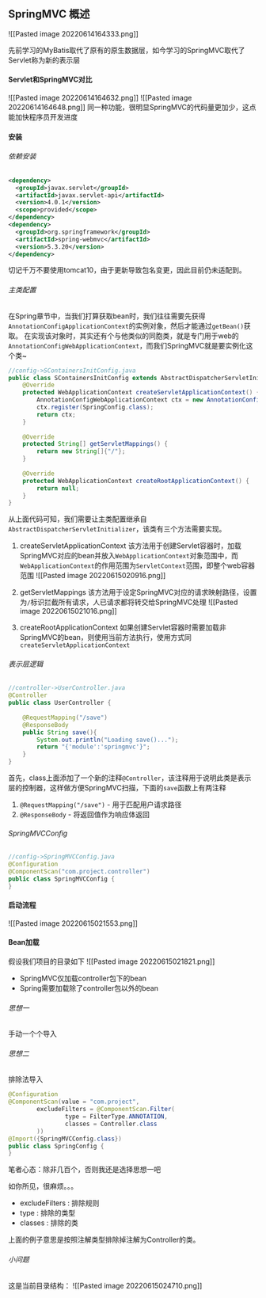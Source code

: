 ## SpringMVC 概述
![[Pasted image 20220614164333.png]]

先前学习的MyBatis取代了原有的原生数据层，如今学习的SpringMVC取代了Servlet称为新的表示层

#### Servlet和SpringMVC对比
![[Pasted image 20220614164632.png]]
![[Pasted image 20220614164648.png]]
同一种功能，很明显SpringMVC的代码量更加少，这点能加快程序员开发进度

#### 安装
###### 依赖安装
```xml
<dependency>  
  <groupId>javax.servlet</groupId>  
  <artifactId>javax.servlet-api</artifactId>  
  <version>4.0.1</version>
  <scope>provided</scope>  
</dependency>  
<dependency>  
  <groupId>org.springframework</groupId>  
  <artifactId>spring-webmvc</artifactId>  
  <version>5.3.20</version>  
</dependency>
```
切记千万不要使用tomcat10，由于更新导致包名变更，因此目前仍未适配到。 
###### 主类配置
在Spring章节中，当我们打算获取bean时，我们往往需要先获得`AnnotationConfigApplicationContext`的实例对象，然后才能通过`getBean()`获取。
在实现该对象时，其实还有个与他类似的同胞类，就是专门用于web的`AnnotationConfigWebApplicationContext`，而我们SpringMVC就是要实例化这个类~

```java
//config->SContainersInitConfig.java
public class SContainersInitConfig extends AbstractDispatcherServletInitializer {  
    @Override  
    protected WebApplicationContext createServletApplicationContext() {  
        AnnotationConfigWebApplicationContext ctx = new AnnotationConfigWebApplicationContext();  
        ctx.register(SpringConfig.class);  
        return ctx;  
    }  
  
    @Override  
    protected String[] getServletMappings() {  
        return new String[]{"/"};  
    }  
  
    @Override  
    protected WebApplicationContext createRootApplicationContext() {  
        return null;  
    }  
}
```

从上面代码可知，我们需要让主类配置继承自`AbstractDispatcherServletInitializer`，该类有三个方法需要实现。
1. createServletApplicationContext
该方法用于创建Servlet容器时，加载SpringMVC对应的bean并放入`WebApplicationContext`对象范围中，而`WebApplicationContext`的作用范围为`ServletContext`范围，即整个web容器范围
![[Pasted image 20220615020916.png]]

2. getServletMappings
该方法用于设定SpringMVC对应的请求映射路径，设置为`/`标识拦截所有请求，人已请求都将转交给SpringMVC处理
![[Pasted image 20220615021016.png]]

3. createRootApplicationContext
如果创建Servlet容器时需要加载非SpringMVC的bean，则使用当前方法执行，使用方式同`createServletApplicationContext`

###### 表示层逻辑
```java
//controller->UserController.java
@Controller  
public class UserController {  
  
    @RequestMapping("/save")  
    @ResponseBody  
    public String save(){  
        System.out.println("Loading save()...");  
        return "{'module':'springmvc'}";  
    }  
}
```

首先，class上面添加了一个新的注释`@Controller`，该注释用于说明此类是表示层的控制器，这样做方便SpringMVC扫描，下面的`save`函数上有两注释
1. `@RequestMapping("/save")` - 用于匹配用户请求路径
2. `@ResponseBody` - 将返回值作为响应体返回

###### SpringMVCConfig
```java
//config->SpringMVCConfig.java
@Configuration  
@ComponentScan("com.project.controller")  
public class SpringMVCConfig {  
}
```


#### 启动流程
![[Pasted image 20220615021553.png]]

#### Bean加载
假设我们项目的目录如下
![[Pasted image 20220615021821.png]]

- SpringMVC仅加载controller包下的bean
- Spring需要加载除了controller包以外的bean

###### 思想一
手动一个个导入

###### 思想二
排除法导入
```java
@Configuration  
@ComponentScan(value = "com.project",  
        excludeFilters = @ComponentScan.Filter(  
                type = FilterType.ANNOTATION,  
                classes = Controller.class  
        ))  
@Import({SpringMVCConfig.class})  
public class SpringConfig {  
}
```

笔者心态：除非几百个，否则我还是选择思想一吧

如你所见，很麻烦。。。

- excludeFilters : 排除规则
- type : 排除的类型
- classes : 排除的类

上面的例子意思是按照注解类型排除掉注解为Controller的类。

###### 小问题
这是当前目录结构：
![[Pasted image 20220615024710.png]]

